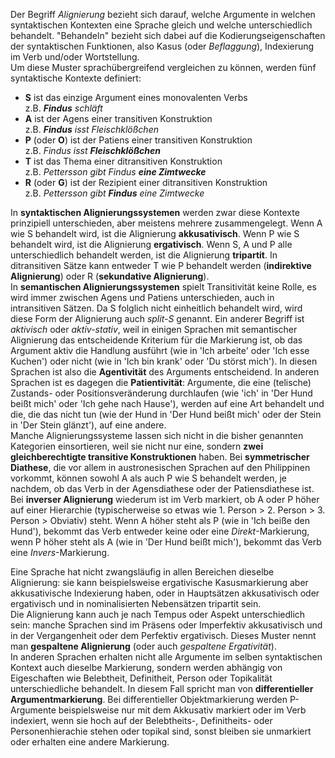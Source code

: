 Der Begriff *Alignierung* bezieht sich darauf, welche Argumente in welchen syntaktischen Kontexten eine Sprache gleich und welche unterschiedlich behandelt. "Behandeln" bezieht sich dabei auf die Kodierungseigenschaften der syntaktischen Funktionen, also Kasus (oder *Beflaggung*), Indexierung im Verb und/oder Wortstellung.  
Um diese Muster sprachübergreifend vergleichen zu können, werden fünf syntaktische Kontexte definiert:  
- **S** ist das einzige Argument eines monovalenten Verbs  
  z.B. ***Findus** schläft*
- **A** ist der Agens einer transitiven Konstruktion  
  z.B. ***Findus** isst Fleischklößchen*
- **P** (oder **O**) ist der Patiens einer transitiven Konstruktion  
  z.B. *Findus isst **Fleischklößchen***
- **T** ist das Thema einer ditransitiven Konstruktion  
  z.B. *Pettersson gibt Findus **eine Zimtwecke***
- **R** (oder **G**) ist der Rezipient einer ditransitiven Konstruktion  
  z.B. *Pettersson gibt **Findus** eine Zimtwecke*

In **syntaktischen Alignierungssystemen** werden zwar diese Kontexte prinzipiell unterschieden, aber meistens mehrere zusammengelegt. Wenn A wie S behandelt wird, ist die Alignierung **akkusativisch**. Wenn P wie S behandelt wird, ist die Alignierung **ergativisch**. Wenn S, A und P alle unterschiedlich behandelt werden, ist die Alignierung **tripartit**. In ditransitiven Sätze kann entweder T wie P behandelt werden (**indirektive Alignierung**) oder R (**sekundative Alignierung**).  
In **semantischen Alignierungssystemen** spielt Transitivität keine Rolle, es wird immer zwischen Agens und Patiens unterschieden, auch in intransitiven Sätzen. Da S folglich nicht einheitlich behandelt wird, wird diese Form der Alignierung auch *split-S* genannt. Ein anderer Begriff ist *aktivisch* oder *aktiv-stativ*, weil in einigen Sprachen mit semantischer Alignierung das entscheidende Kriterium für die Markierung ist, ob das Argument aktiv die Handlung ausführt (wie in 'Ich arbeite' oder 'Ich esse Kuchen') oder nicht (wie in 'Ich bin krank' oder 'Du störst mich'). In diesen Sprachen ist also die **Agentivität** des Arguments entscheidend. In anderen Sprachen ist es dagegen die **Patientivität**: Argumente, die eine (telische) Zustands- oder Positionsveränderung durchlaufen (wie 'ich' in 'Der Hund beißt mich' oder 'Ich gehe nach Hause'), werden auf eine Art behandelt und die, die das nicht tun (wie der Hund in 'Der Hund beißt mich' oder der Stein in 'Der Stein glänzt'), auf eine andere.   
Manche Alignierungssysteme lassen sich nicht in die bisher genannten Kategorien einsortieren, weil sie nicht nur eine, sondern **zwei gleichberechtigte transitive Konstruktionen** haben. Bei **symmetrischer Diathese**, die vor allem in austronesischen Sprachen auf den Philippinen vorkommt, können sowohl A als auch P wie S behandelt werden, je nachdem, ob das Verb in der Agensdiathese oder der Patiensdiathese ist. Bei **inverser Alignierung** wiederum ist im Verb markiert, ob A oder P höher auf einer Hierarchie (typischerweise so etwas wie 1. Person > 2. Person > 3. Person > Obviativ) steht. Wenn A höher steht als P (wie in 'Ich beiße den Hund'), bekommt das Verb entweder keine oder eine *Direkt*-Markierung, wenn P höher steht als A (wie in 'Der Hund beißt mich'), bekommt das Verb eine *Invers*-Markierung.   

Eine Sprache hat nicht zwangsläufig in allen Bereichen dieselbe Alignierung: sie kann beispielsweise ergativische Kasusmarkierung aber akkusativische Indexierung haben, oder in Hauptsätzen akkusativisch oder ergativisch und in nominalisierten Nebensätzen tripartit sein.  
Die Alignierung kann auch je nach Tempus oder Aspekt unterschiedlich sein: manche Sprachen sind im Präsens oder Imperfektiv akkusativisch und in der Vergangenheit oder dem Perfektiv ergativisch. Dieses Muster nennt man **gespaltene Alignierung** (oder auch *gespaltene Ergativität*).  
In anderen Sprachen erhalten nicht alle Argumente im selben syntaktischen Kontext auch dieselbe Markierung, sondern werden abhängig von Eigeschaften wie Belebtheit, Definitheit, Person oder Topikalität unterschiedliche behandelt. In diesem Fall spricht man von **differentieller Argumentmarkierung**. Bei differentieller Objektmarkierung werden P-Argumente beispielsweise nur mit dem Akkusativ markiert oder im Verb indexiert, wenn sie hoch auf der Belebtheits-, Definitheits- oder Personenhierachie stehen oder topikal sind, sonst bleiben sie unmarkiert oder erhalten eine andere Markierung.
